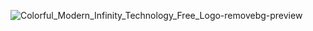 ![Colorful_Modern_Infinity_Technology_Free_Logo-removebg-preview](https://github.com/KawsarAhmad43/Memory-Maven/assets/54704888/51e91759-14df-45d8-af73-ae644225d332)
